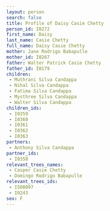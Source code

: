```yaml
---
layout: person
search: false
title: Profile of Daisy Casie Chetty
person_id: I0272
first_name: Daisy
last_name: Casie Chetty
full_name: Daisy Casie Chetty
mother: Jane Rodrigo Babapulle
mother_id: I0267
father: Walter Patrick Casie Chetty
father_id: I0179
children:
 - Muthrani Silva Candappa
 - Nihal Silva Candappa
 - Fatima Silva Candappa
 - Mysthree Silva Candappa
 - Walter Silva Candappa
children_ids:
 - I0359
 - I0360
 - I0361
 - I0362
 - I0363
partners:
 - Anthony Silva Candappa
partner_ids:
 - I0358
relevant_trees_names:
 - Casper Casie Chetty
 - Domingo Rodrigo Babapulle
relevant_trees_ids:
 - I500097
 - I0243
sex: F
---
```


